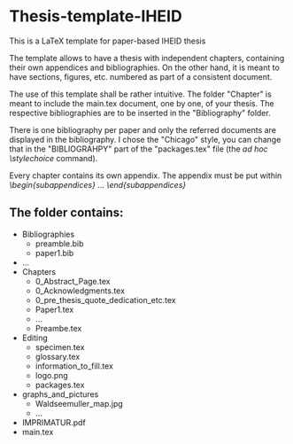 # Thesis-template-IHEID
This is a LaTeX template for paper-based IHEID thesis

The template allows to have a thesis with independent chapters, containing their own appendices and bibliographies. On the other hand, it is meant to have sections, figures, etc. numbered as part of a consistent document. 

The use of this template shall be rather intuitive. The folder "Chapter" is meant to include the main.tex document, one by one, of your thesis. The respective bibliographies are to be inserted in the "Bibliography" folder.

There is one bibliography per paper and only the referred documents are displayed in the bibliography. I chose the "Chicago" style, you can change that in the "BIBLIOGRAHPY" part of the "packages.tex" file (the *ad hoc* *\stylechoice* command).

Every chapter contains its own appendix. The appendix must be put within *\begin{subappendices}* ... *\end{subappendices}*

## The folder contains:
 
 
 - Bibliographies
     - preamble.bib
     - paper1.bib
 - ...
 - Chapters
     - 0_Abstract_Page.tex
     - 0_Acknowledgments.tex
     - 0_pre_thesis_quote_dedication_etc.tex
     - Paper1.tex
     - ...
     - Preambe.tex
- Editing
     - specimen.tex
     - glossary.tex
     - information_to_fill.tex
     - logo.png
     - packages.tex
- graphs_and_pictures
     - Waldseemuller_map.jpg
     - ...
- IMPRIMATUR.pdf
- main.tex 
 
 
 







